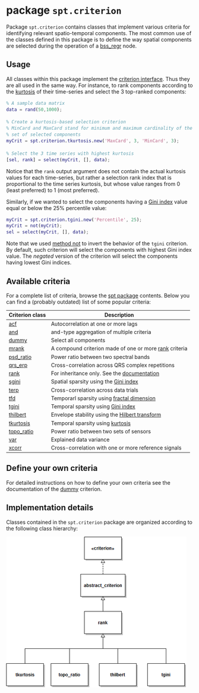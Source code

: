 package `spt.criterion`
========

Package `spt.criterion` contains classes that implement various criteria
for identifying relevant spatio-temporal components. The most common use of 
the classes defined in this package is to define the way spatial components 
are selected during the operation of a [bss_regr][bss_regr] node. 

[bss_regr]: https://github.com/germangh/meegpipe/tree/master/+meegpipe/+node/+bss_regr/README.md

## Usage

All classes within this package implement the
[criterion interface][criterion-ifc]. Thus they are all used in the same
way. For instance, to rank components according to the [kurtosis][kurt] of
their time-series and select the 3 top-ranked components:

[criterion-ifc]: ./criterion.md
[kurt]: http://en.wikipedia.org/wiki/Kurtosis

````matlab
% A sample data matrix
data = rand(50,1000);

% Create a kurtosis-based selection criterion
% MinCard and MaxCard stand for minimum and maximum cardinality of the 
% set of selected components
myCrit = spt.criterion.tkurtosis.new('MaxCard', 3, 'MinCard', 3);

% Select the 3 time series with highest kurtosis
[sel, rank] = select(myCrit, [], data);
````

Notice that the `rank` output argument does not contain the actual kurtosis
values for each time-series, but rather a selection rank index that is 
proportional to the time series kurtosis, but whose value ranges from 0
(least preferred) to 1 (most preferred). 

Similarly, if we wanted to select the components having a [Gini index][gini]
value equal or below the 25% percentile value:

[gini]: http://arxiv.org/pdf/0811.4706.pdf

````matlab
myCrit = spt.criterion.tgini.new('Percentile', 25);
myCrit = not(myCrit);
sel = select(myCrit, [], data);
````

Note that we used [method not][criterion-ifc] to invert the behavior of the
`tgini` criterion. By default, such criterion will select the components with
highest Gini index value. The _negated_ version of the criterion will select
the components having lowest Gini indices.


## Available criteria

For a complete list of criteria, browse the [spt package][spt-pkg] contents.
Below you can find a (probably outdated) list of some popular criteria:

[spt-pkg]: ./

Criterion class			    | Description
---------------------------	| ---------------
[acf][acf]					| Autocorrelation at one or more lags
[and][and]                  | and-type aggregation of multiple criteria
[dummy][dummy]				| Select all components
[mrank][mrank]				| A compound criterion made of one or more [rank][rank] criteria
[psd_ratio][psd]         	| Power ratio between two spectral bands
[qrs_erp][qrs]				| Cross-correlation across QRS complex repetitions
[rank][rank]				| For inheritance only. See the [documentation][rank]
[sgini][sgini]				| Spatial sparsity using the [Gini index][gini]
[terp][terp]				| Cross-correlation across data trials
[tfd][tfd]					| Temporarl sparsity using [fractal dimension][fdim]
[tgini][tgini]				| Temporal sparsity using [Gini index][gini]
[thilbert][thilbert]		| Envelope stability using the [Hilbert transform][hilbert-transform]
[tkurtosis][tkurtosis]		| Temporal sparsity using [kurtosis][kurt]
[topo_ratio][topo_ratio]	| Power ratio between two sets of sensors
[var][var]                  | Explained data variance
[xcorr][xcorr]              | Cross-correlation with one or more reference signals

[acf]: ./+acf/README.md
[and]: ./@and/README.md
[dummy]: ./+dummy/README.md
[mrank]: ./+mrank/README.md
[psd]: ./+psd_ratio/README.md
[qrs]: ./+qrs_erp/README.md
[rank]: ./+rank/README.md
[sgini]: ./+sgini/README.md
[terp]: ./+sterp/README.md
[tfd]: ./+tfd/README.md
[tgini]: ./+tgini/README.md
[thilbert]: ./+thilbert/README.md
[tkurtosis]: ./tkurtosis/README.md
[topo_ratio]: ./+topo_ratio/README.md
[var]: ./+var/README.md
[xcorr]: ./+xcorr/README.md

[fdim]: http://arxiv.org/abs/1003.5266
[hilbert-transform]: http://en.wikipedia.org/wiki/Hilbert_transform

## Define your own criteria

For detailed instructions on how to define your own criteria see the 
documentation of the [dummy][dummy] criterion.


## Implementation details

Classes contained in the `spt.criterion` package are organized according to
the following class hierarchy:

![criterion class hierarchy](criterion-class-hierarchy.png "Criterion class hierarchy")




